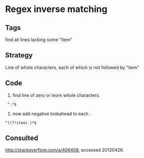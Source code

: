 Regex inverse matching
======================

Tags
----

find all lines lacking some "item" 

Strategy
--------
Line of whole characters, each of which is not followed by "item"

Code
----
 1. find line of zero or more whole characters.

~~~
 ^.*$
~~~

 1. now add negative lookahead to each `.`

~~~
^((?!item).)*$
~~~

Consulted
---------
http://stackoverflow.com/a/406408, accessed 20120426.
